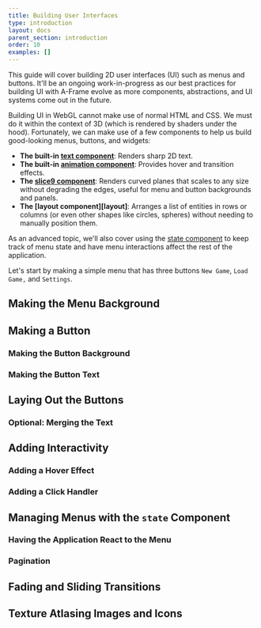 ```yaml
---
title: Building User Interfaces
type: introduction
layout: docs
parent_section: introduction
order: 10
examples: []
---
```


This guide will cover building 2D user interfaces (UI) such as menus and
buttons. It'll be an ongoing work-in-progress as our best practices for
building UI with A-Frame evolve as more components, abstractions, and UI
systems come out in the future.

[animation]: ../components/animation.md
[slice9]: https://github.com/fernandojsg/aframe-slice9-component
[text]: ../components/text.md

Building UI in WebGL cannot make use of normal HTML and CSS. We must do it
within the context of 3D (which is rendered by shaders under the hood).
Fortunately, we can make use of a few components to help us build good-looking
menus, buttons, and widgets:

- **The built-in [text component][text]**: Renders sharp 2D text.
- **The built-in [animation component][animation]**: Provides hover and
  transition effects.
- **The [slice9 component][slice9]**: Renders curved planes that scales to any
  size without degrading the edges, useful for menu and button backgrounds and
  panels.
- **The [layout component][layout]**: Arranges a list of entities in rows or
  columns (or even other shapes like circles, spheres) without needing to
  manually position them.

[state]: https://github.com/supermedium/superframe/tree/master/components/state/

As an advanced topic, we'll also cover using the [state component][state] to
keep track of menu state and have menu interactions affect the rest of the
application.

<!--toc-->

Let's start by making a simple menu that has three buttons `New Game`, `Load
Game,` and `Settings`.

## Making the Menu Background

## Making a Button

### Making the Button Background

### Making the Button Text

## Laying Out the Buttons

### Optional: Merging the Text

## Adding Interactivity

### Adding a Hover Effect

### Adding a Click Handler

## Managing Menus with the `state` Component

### Having the Application React to the Menu

### Pagination

## Fading and Sliding Transitions

## Texture Atlasing Images and Icons
